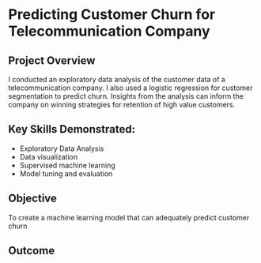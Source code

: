 # Predicting Customer Churn for Telecommunication Company

## Project Overview
I conducted an exploratory data analysis of the customer data of a telecommunication company. I also used a logistic regression for customer segmentation to predict churn. Insights from the analysis can  inform the company on winning strategies for retention of high value customers.

## Key Skills Demonstrated:
- Exploratory Data Analysis
- Data visualization
- Supervised machine learning
- Model tuning and evaluation

## Objective
To create a machine learning model that can adequately predict customer churn

## Outcome
<!-- ![](Output.png)
 -->
